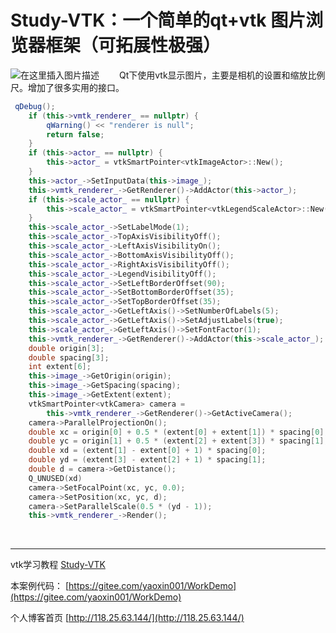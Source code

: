 # Study-VTK：一个简单的qt+vtk 图片浏览器框架（可拓展性极强）

![在这里插入图片描述](https://img-blog.csdnimg.cn/20200524160818736.gif)
&emsp;&emsp;Qt下使用vtk显示图片，主要是相机的设置和缩放比例尺。增加了很多实用的接口。
```cpp
 qDebug();
    if (this->vmtk_renderer_ == nullptr) {
        qWarning() << "renderer is null";
        return false;
    }
    if (this->actor_ == nullptr) {
        this->actor_ = vtkSmartPointer<vtkImageActor>::New();
    }
    this->actor_->SetInputData(this->image_);
    this->vmtk_renderer_->GetRenderer()->AddActor(this->actor_);
    if (this->scale_actor_ == nullptr) {
        this->scale_actor_ = vtkSmartPointer<vtkLegendScaleActor>::New();
    }
    this->scale_actor_->SetLabelMode(1);
    this->scale_actor_->TopAxisVisibilityOff();
    this->scale_actor_->LeftAxisVisibilityOn();
    this->scale_actor_->BottomAxisVisibilityOff();
    this->scale_actor_->RightAxisVisibilityOff();
    this->scale_actor_->LegendVisibilityOff();
    this->scale_actor_->SetLeftBorderOffset(90);
    this->scale_actor_->SetBottomBorderOffset(35);
    this->scale_actor_->SetTopBorderOffset(35);
    this->scale_actor_->GetLeftAxis()->SetNumberOfLabels(5);
    this->scale_actor_->GetLeftAxis()->SetAdjustLabels(true);
    this->scale_actor_->GetLeftAxis()->SetFontFactor(1);
    this->vmtk_renderer_->GetRenderer()->AddActor(this->scale_actor_);
    double origin[3];
    double spacing[3];
    int extent[6];
    this->image_->GetOrigin(origin);
    this->image_->GetSpacing(spacing);
    this->image_->GetExtent(extent);
    vtkSmartPointer<vtkCamera> camera =
        this->vmtk_renderer_->GetRenderer()->GetActiveCamera();
    camera->ParallelProjectionOn();
    double xc = origin[0] + 0.5 * (extent[0] + extent[1]) * spacing[0];
    double yc = origin[1] + 0.5 * (extent[2] + extent[3]) * spacing[1];
    double xd = (extent[1] - extent[0] + 1) * spacing[0];
    double yd = (extent[3] - extent[2] + 1) * spacing[1];
    double d = camera->GetDistance();
    Q_UNUSED(xd)
    camera->SetFocalPoint(xc, yc, 0.0);
    camera->SetPosition(xc, yc, d);
    camera->SetParallelScale(0.5 * (yd - 1));
    this->vmtk_renderer_->Render();
```


&emsp;
&emsp;
&emsp;
&emsp;


---
vtk学习教程
[Study-VTK](https://blog.csdn.net/a15005784320/article/details/104855111)

本案例代码：
[https://gitee.com/yaoxin001/WorkDemo](https://gitee.com/yaoxin001/WorkDemo)

个人博客首页
[http://118.25.63.144/](http://118.25.63.144/)